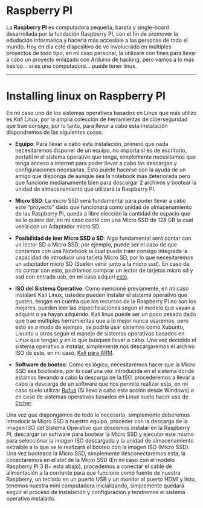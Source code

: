 # Raspberry PI

La **Raspberry PI** es computadora pequeña, barata y single-board desarrollada por la fundación Raspberry PI, con el fin de promover la edudación informática y hacerla más accesible a las personas de todo el mundo. Hoy en día este dispositivo de ve involucrado en múltiples proyectos de todo tipo, en mi caso personal, la utilizaré con fines para llevar a cabo un proyecto enlazado con Arduino de hacking, pero vamos a lo más básico... si es una computadora... puede tener linux. 

----
# Installing linux on Raspberry PI 

En mi caso uno de los sistemas operativos basados en Linux que más utilizo es *Kali Linux*, por la amplia colección de herramientas de ciberseguridad que trae consigo, por lo tanto, para llevar a cabo esta instalación dispondremos de las siguientes cosas.

- **Equipo**: Para llevar a cabo esta instalación, primero que nada necesitaremos disponer de un equipo, no importa si es de escritorio, portatil ni el sistema operativo que tenga, simplemente necesitamos que tenga acceso a internet para poder llevar a cabo las descargas y configuraciones necesarias. Esto puede hacerse con la ayuda de un amigo que disponga de aunque sea la notebook más deteriorada pero que funcione medianamente bien para descargar 2 archivos y bootear la unidad de almacenamiento que utilizará la Raspberry PI.

- **Micro SSD**: La micro SSD será fundamental para poder llevar a cabo este "proyecto" dado que funcionará como unidad de almacenamiento de las Raspberry PI, queda a libre elección la cantidad de espacio que se le quiere dar, en mi caso conté con una Micro SSD de 128 GB la cual venía con un Adaptador micro SD. 

- **Posibilidad de leer Micro SSD o SD**: Algo fundamental será contar con un lector SD o Micro SSD, por ejemplo, puede ser el cazo de que contemos con una Notebook la cual puede traer consigo integrada la capacidad de introducir una tarjeta Micro SD, por lo que necesitaremos un adaptador micro SD (Suelen venir junto a la micro ssd). En caso de no contar con esto, podríamos comprar un lector de tarjetas micro sd y ssd con entrada usb, en mi caso adquirí [este](https://articulo.mercadolibre.com.ar/MLA-749257928-lector-de-tarjetas-sd-y-micro-sd-usb-usb-c-micro-usb-_JM#position=28&search_layout=stack&type=item&tracking_id=0693c0c2-b4a3-4c88-a10c-f97f4d499d84). 

- **ISO del Sistema Operativo**: Como mencioné previamente, en mi caso instalaré Kali Linux, ustedes pueden instalar el sistema operativo que gusten, tengan en cuenta que los recursos de la Raspberry PI no son los mejores, pueden leer las especificaciones según el modelo que vayan a adquirir o ya hayan adquirido. Kali linux puede ser un poco pesado dado que trae múltiples herramientas que a lo mejor nunca usaremos, pero esto es a modo de ejemplo, se podría usar sistemas como Xubuntu, Livuntu u otros según el manejo de sistemas operativos basados en Linux que tengan y en lo que búsquen llevar a cabo. Una vez decidido el sistema operativo a instalar, simplemente nos descargaremos el archivo ISO de este, en mi caso, [Kali para ARM](https://www.kali.org/get-kali/#kali-arm).

- **Software de booteo**: Como es lógico, necesitaremos hacer que la Micro SSD sea booteable, por lo cual una vez introducida en el sistema donde estamos llevando a cabo la descarga de la ISO, procederemos a llevar a cabo la descarga de un software que nos permite realizar esto, en mi caso suelo utilizar [Rufus](https://rufus.ie/en/) (Si llevo a cabo esta acción desde Windows) o en caso de sistemas operativos basados en Linux suelo hacer uso de [Etcher](https://etcher.balena.io/). 

Una vez que dispongamos de todo lo necesario, simplemente deberemos introducir la Micro SSD a nuestro equipo, proceder con la descarga de la imagen ISO del Sistema Operativo que deseemos instalar en la Raspberry PI, descargar un software para bootear la Micro SSD y ejecutar este mismo para selecciónar la imagen ISO descargada y la unidad de almacenamiento extraible a la que se le realizará el booteo con la imagen ISO (Micro SSD). Una vez booteada la Micro SSD, simplemente desconectaremos esta, la conectaremos en el *slot* de la Micro SSD (En mi caso con el modelo Raspberry PI 3 B+ esta abajo), procedemos a conectar el cable de alimentación a la corriente para que funcione como fuente de nuestra Raspberry, un teclado en un puerto USB y un monitor al puerto HDMI y listo, tenemos nuestra mini computadora inicializando, simplemente quedará seguir el proceso de instalación y configuración y tendremos el sistema operativo instalado.